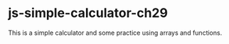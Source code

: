 # js-simple-calculator-ch29
This is a simple calculator and some practice using arrays and functions.
